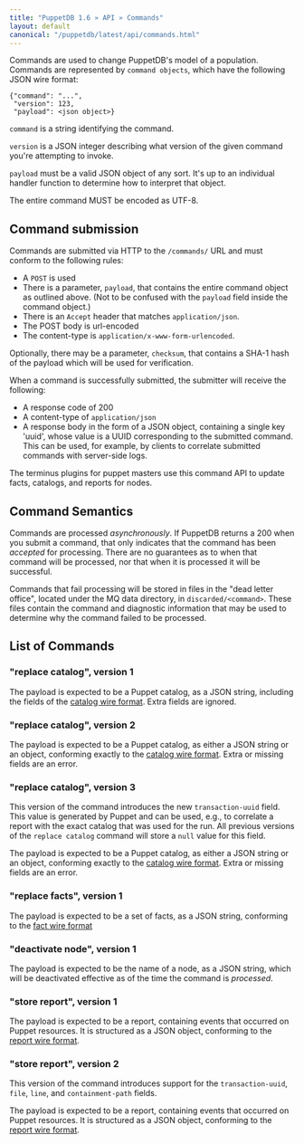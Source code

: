 ```yaml
---
title: "PuppetDB 1.6 » API » Commands"
layout: default
canonical: "/puppetdb/latest/api/commands.html"
---
```


[facts]: ./wire_format/facts_format.html
[catalog]: ./wire_format/catalog_format.html
[report]: ./wire_format/report_format.html

Commands are used to change PuppetDB's
model of a population. Commands are represented by `command objects`,
which have the following JSON wire format:

    {"command": "...",
     "version": 123,
     "payload": <json object>}

`command` is a string identifying the command.

`version` is a JSON integer describing what version of the given
command you're attempting to invoke.

`payload` must be a valid JSON object of any sort. It's up to an
individual handler function to determine how to interpret that object.

The entire command MUST be encoded as UTF-8.

## Command submission

Commands are submitted via HTTP to the `/commands/` URL and must
conform to the following rules:

* A `POST` is used
* There is a parameter, `payload`, that contains the entire command object as
  outlined above. (Not to be confused with the `payload` field inside the command object.)
* There is an `Accept` header that matches `application/json`.
* The POST body is url-encoded
* The content-type is `application/x-www-form-urlencoded`.

Optionally, there may be a parameter, `checksum`, that contains a SHA-1 hash of
the payload which will be used for verification.

When a command is successfully submitted, the submitter will
receive the following:

* A response code of 200
* A content-type of `application/json`
* A response body in the form of a JSON object, containing a single key 'uuid', whose
  value is a UUID corresponding to the submitted command. This can be used, for example, by
  clients to correlate submitted commands with server-side logs.

The terminus plugins for puppet masters use this command API to update facts, catalogs, and reports for nodes. 

## Command Semantics

Commands are processed _asynchronously_. If PuppetDB returns a 200
when you submit a command, that only indicates that the command has
been _accepted_ for processing. There are no guarantees as to when
that command will be processed, nor that when it is processed it will
be successful.

Commands that fail processing will be stored in files in the "dead
letter office", located under the MQ data directory, in
`discarded/<command>`. These files contain the command and diagnostic
information that may be used to determine why the command failed to be
processed.

## List of Commands

### "replace catalog", version 1

The payload is expected to be a Puppet catalog, as a JSON string, including the
fields of the [catalog wire format][catalog]. Extra fields are
ignored.

### "replace catalog", version 2

The payload is expected to be a Puppet catalog, as either a JSON string or an
object, conforming exactly to the [catalog wire
format][catalog]. Extra or missing fields are an error.

### "replace catalog", version 3

This version of the command introduces the new `transaction-uuid` field.  This
value is generated by Puppet and can be used, e.g., to correlate a report with
the exact catalog that was used for the run.  All previous versions of the
`replace catalog` command will store a `null` value for this field.

The payload is expected to be a Puppet catalog, as either a JSON string or an
object, conforming exactly to the [catalog wire
format][catalog]. Extra or missing fields are an error.

### "replace facts", version 1

The payload is expected to be a set of facts, as a JSON string, conforming to
the [fact wire format][facts]

### "deactivate node", version 1

The payload is expected to be the name of a node, as a JSON string, which will be deactivated
effective as of the time the command is *processed*.

### "store report", version 1

The payload is expected to be a report, containing events that occurred on Puppet
resources.  It is structured as a JSON object, conforming to the
[report wire format][report].


### "store report", version 2

This version of the command introduces support for the `transaction-uuid`,
`file`, `line`, and `containment-path` fields.

The payload is expected to be a report, containing events that occurred on Puppet
resources.  It is structured as a JSON object, conforming to the
[report wire format][report].

